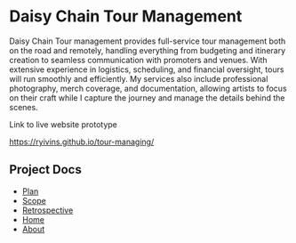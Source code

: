 # Daisy Chain Tour Management 

Daisy Chain Tour management provides full-service tour management both on the road and remotely, handling everything from budgeting and itinerary creation to seamless communication with promoters and venues. With extensive experience in logistics, scheduling, and financial oversight, tours will run smoothly and efficiently. My services also include professional photography, merch coverage, and documentation, allowing artists to focus on their craft while I capture the journey and manage the details behind the scenes. 

Link to live website prototype 

https://ryivins.github.io/tour-managing/     

  <!-- Links to project docs -->
  <section>
    <h2>Project Docs</h2>
    <ul>
 <li><a href="[Documentation/plan.html](https://github.com/ryivins/tour-managing/blob/8c59f859d736e26576a969f860f6be36c9c26d69/Documentation/plan.md)">Plan</a>
 <li><a href="https://github.com/ryivins/tour-managing/blob/8c59f859d736e26576a969f860f6be36c9c26d69/Documentation/scope.md">Scope</a>
 <li><a href="https://github.com/ryivins/tour-managing/blob/8c59f859d736e26576a969f860f6be36c9c26d69/Documentation/Retrospective.md">Retrospective</a>
 <li><a href="https://github.com/ryivins/tour-managing/blob/8c59f859d736e26576a969f860f6be36c9c26d69/Documentation/index.html">Home</a>
 <li> <a href="https://github.com/ryivins/tour-managing/blob/8c59f859d736e26576a969f860f6be36c9c26d69/Documentation/about.html">About</a>

  </section>

